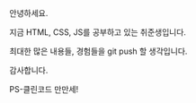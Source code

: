 안녕하세요.

지금 HTML, CSS, JS를 공부하고 있는 취준생입니다.

최대한 많은 내용들, 경험들을 git push 할 생각입니다.

감사합니다.

PS-클린코드 만만세!
